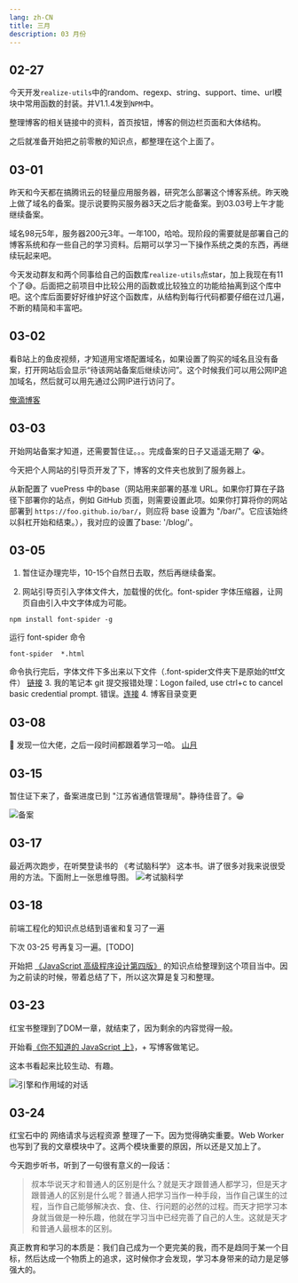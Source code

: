```yaml
---
lang: zh-CN
title: 三月
description: 03 月份
---
```


## 02-27

今天开发`realize-utils`中的random、regexp、string、support、time、url模块中常用函数的封装。并V1.1.4发到`NPM`中。

整理博客的相关链接中的资料，首页按钮，博客的侧边栏页面和大体结构。

之后就准备开始把之前零散的知识点，都整理在这个上面了。

## 03-01

昨天和今天都在搞腾讯云的轻量应用服务器，研究怎么部署这个博客系统。昨天晚上做了域名的备案。提示说要购买服务器3天之后才能备案。到03.03号上午才能继续备案。

域名98元5年，服务器200元3年。一年100，哈哈。现阶段的需要就是部署自己的博客系统和存一些自己的学习资料。后期可以学习一下操作系统之类的东西，再继续玩起来吧。

今天发动群友和两个同事给自己的函数库`realize-utils`点star，加上我现在有11个了😅。后面把之前项目中比较公用的函数或比较独立的功能给抽离到这个库中吧。这个库后面要好好维护好这个函数库，从结构到每行代码都要仔细在过几遍，不断的精简和丰富吧。

## 03-02

看B站上的鱼皮视频，才知道用宝塔配置域名，如果设置了购买的域名且没有备案，打开网站后会显示“待该网站备案后继续访问”。这个时候我们可以用公网IP追加域名，然后就可以用先通过公网IP进行访问了。

[俺滴博客](http://124.222.234.238/)

## 03-03

开始网站备案才知道，还需要暂住证。。。完成备案的日子又遥遥无期了 :sob:。

今天把个人网站的引导页开发了下，博客的文件夹也放到了服务器上。

从新配置了 vuePress 中的base（网站用来部署的基准 URL。如果你打算在子路径下部署你的站点，例如 GitHub 页面，则需要设置此项。如果你打算将你的网站部署到 `https://foo.github.io/bar/`，则应将 base 设置为 "/bar/"。它应该始终以斜杠开始和结束。），我对应的设置了base: '/blog/'。

## 03-05

1. 暂住证办理完毕，10-15个自然日去取，然后再继续备案。

2. 网站引导页引入字体文件大，加载慢的优化。font-spider 字体压缩器，让网页自由引入中文字体成为可能。

```shell
npm install font-spider -g
```

运行 font-spider 命令

```shell
font-spider  *.html
```

命令执行完后，字体文件下多出来以下文件（.font-spider文件夹下是原始的ttf文件）
[链接](https://www.jianshu.com/p/3a2c7272269d)
3. 我的笔记本 git 提交报错处理：Logon failed, use ctrl+c to cancel basic credential prompt. 错误。[连接](https://shliang.blog.csdn.net/article/details/101040291?spm=1001.2101.3001.6661.1&utm_medium=distribute.pc_relevant_t0.none-task-blog-2%7Edefault%7ECTRLIST%7ERate-1.pc_relevant_default&depth_1-utm_source=distribute.pc_relevant_t0.none-task-blog-2%7Edefault%7ECTRLIST%7ERate-1.pc_relevant_default&utm_relevant_index=1)
4. 博客目录变更

## 03-08

:mag_right: 发现一位大佬，之后一段时间都跟着学习一哈。
[山月](https://q.shanyue.tech/)

## 03-15

暂住证下来了，备案进度已到 "江苏省通信管理局"。静待佳音了。:grinning:

![备案](./static/备案.jpg)

## 03-17

最近两次跑步，在听樊登读书的 《考试脑科学》 这本书。讲了很多对我来说很受用的方法。下面附上一张思维导图。
![考试脑科学](./static/考试脑科学.jpg)

## 03-18

前端工程化的知识点总结到语雀和复习了一遍

下次 03-25 号再复习一遍。[TODO]

开始把 [《JavaScript 高级程序设计第四版》](http://124.222.234.238/utils/PDF/JavaScript%E9%AB%98%E7%BA%A7%E7%A8%8B%E5%BA%8F%E8%AE%BE%E8%AE%A1(%E7%AC%AC4%E7%89%88)%20.pdf) 的知识点给整理到这个项目当中。因为之前读的时候，带着总结了下，所以这次算是复习和整理。

## 03-23

红宝书整理到了DOM一章，就结束了，因为剩余的内容觉得一般。

开始看[《你不知道的 JavaScript 上》](http://124.222.234.238/utils/PDF/%E4%BD%A0%E4%B8%8D%E7%9F%A5%E9%81%93%E7%9A%84JavaScript_%E4%B8%8A.pdf)，+ 写博客做笔记。

这本书看起来比较生动、有趣。

![引擎和作用域的对话](./static/engineScope.png)

## 03-24

红宝石中的 网络请求与远程资源 整理了一下。因为觉得确实重要。Web Worker 也写到了我的文章模块中了。这两个模块重要的原因，所以还是又加上了。

今天跑步听书，听到了一句很有意义的一段话：

> 叔本华说天才和普通人的区别是什么？就是天才跟普通人都学习，但是天才跟普通人的区别是什么呢？普通人把学习当作一种手段，当作自己谋生的过程，当作自己能够解决衣、食、住、行问题的必然的过程。而天才把学习本身就当做是一种乐趣，他就在学习当中已经完善了自己的人生。这就是天才和普通人最根本的区别。

真正教育和学习的本质是：我们自己成为一个更完美的我，而不是趋同于某一个目标，然后达成一个物质上的追求，这时候你才会发现，学习本身带来的动力是足够强大的。
